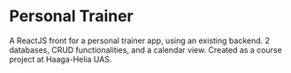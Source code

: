 # Personal Trainer

A ReactJS front for a personal trainer app, using an existing backend. 2 databases, CRUD functionalities, and a calendar view. Created as a course project at Haaga-Helia UAS. 
